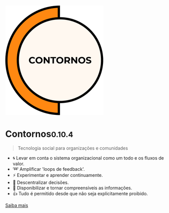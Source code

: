 ![Contornos](./assets/logo.png ':size=220')
	
# Contornos<small>0.10.4</small>

>  Tecnologia social para organizações e comunidades

- :cyclone: Levar em conta o sistema organizacional como um todo e os fluxos de valor.
- :loop: Amplificar 'loops de feedback'.
- :zap: Experimentar e aprender continuamente.
- :high_brightness: Descentralizar decisões.
- :loudspeaker: Disponibilizar e tornar compreensíveis as informações.
- :thumbsup: Tudo é permitido desde que não seja explicitamente proibido.

[Saiba mais](start)
